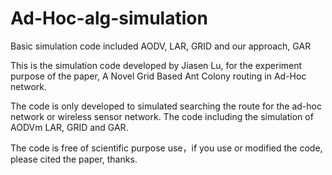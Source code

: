 Ad-Hoc-alg-simulation
=====================

Basic simulation code included AODV, LAR, GRID and our approach, GAR

This is the simulation code developed by Jiasen Lu, for the experiment purpose of the paper, A Novel Grid Based Ant
Colony routing in Ad-Hoc network. 

The code is only developed to simulated searching the route for the ad-hoc network or wireless sensor network. The code 
including the simulation of AODVm LAR, GRID and GAR. 

The code is free of scientific purpose use，if you use or modified the code, please cited the paper, thanks.

